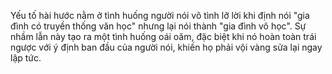 Yếu tố hài hước nằm ở tình huống người nói vô tình lỡ lời khi định nói "gia đình có truyền thống văn học" nhưng lại nói thành "gia đình vô học". Sự nhầm lẫn này tạo ra một tình huống oái oăm, đặc biệt khi nó hoàn toàn trái ngược với ý định ban đầu của người nói, khiến họ phải vội vàng sửa lại ngay lập tức.

